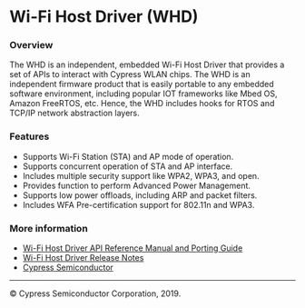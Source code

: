 # Wi-Fi Host Driver (WHD)

### Overview
The WHD is an independent, embedded Wi-Fi Host Driver that provides a set of APIs to interact with Cypress WLAN chips. The WHD is an independent firmware product that is easily portable to any embedded software environment, including popular IOT frameworks like Mbed OS, Amazon FreeRTOS, etc. Hence, the WHD includes hooks for RTOS and TCP/IP network abstraction layers.
   
### Features
* Supports Wi-Fi Station (STA) and AP mode of operation.
* Supports concurrent operation of STA and AP interface.
* Includes multiple security support like WPA2, WPA3, and open.
* Provides function to perform Advanced Power Management.
* Supports low power offloads, including ARP and packet filters.
* Includes WFA Pre-certification support for 802.11n and WPA3.

### More information
* [Wi-Fi Host Driver API Reference Manual and Porting Guide](https://cypresssemiconductorco.github.io/wifi-host-driver/API/index.html)
* [Wi-Fi Host Driver Release Notes](./RELEASE.md)
* [Cypress Semiconductor](http://www.cypress.com)

---
© Cypress Semiconductor Corporation, 2019.